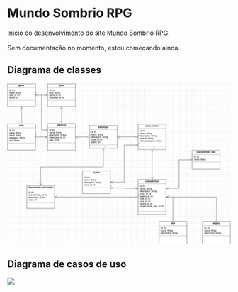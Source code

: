 <h1>Mundo Sombrio RPG</h1>
Início do desenvolvimento do site Mundo Sombrio RPG.
<br>.
<br>Sem documentação no momento, estou começando ainda.
<h2>Diagrama de classes</h2>
<img src='diagrama_de_classes.drawio.png'/>
<h2>Diagrama de casos de uso</h2>
<img src='ddiagrama_de_casos_de_uso.drawio.png'/>
